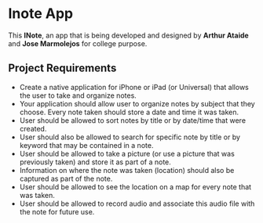 # Inote App


This **INote**, an app that is being developed and designed by **Arthur Ataide** and **Jose Marmolejos** for college purpose.


## Project Requirements

*   Create a native application for iPhone or iPad (or Universal) that allows the user to take and organize notes.
*    Your application should allow user to organize notes by subject that they choose. Every note taken should store a date and time it was taken.
*    User should be allowed to sort notes by title or by date/time that were created.
*    User should also be allowed to search for specific note by title or by keyword that may be contained in a note.
*    User should be allowed to take a picture (or use a picture that was previously taken) and store it as part of a note.
*    Information on where the note was taken (location) should also be captured as part of the note.
*    User should be allowed to see the location on a map for every note that was taken.
*    User should be allowed to record audio and associate this audio file with the note for future use.

